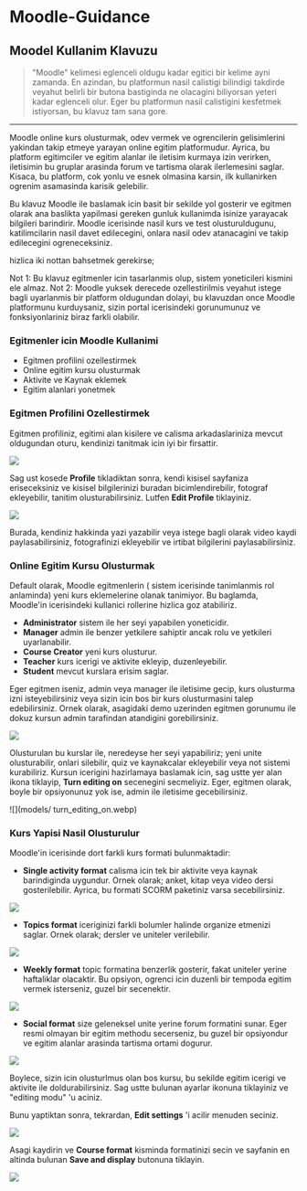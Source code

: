 # Moodle-Guidance

## Moodel Kullanim Klavuzu

> "Moodle" kelimesi eglenceli oldugu kadar egitici bir kelime ayni zamanda. En azindan, bu platformun nasil calistigi bilindigi takdirde veyahut belirli bir butona bastiginda ne olacagini biliyorsan yeteri kadar eglenceli olur. Eger bu platformun nasil calistigini kesfetmek istiyorsan, bu klavuz tam sana gore.

---

Moodle online kurs olusturmak, odev vermek ve ogrencilerin gelisimlerini yakindan takip etmeye yarayan online egitim platformudur. Ayrica, bu platform egitimciler ve egitim alanlar ile iletisim kurmaya izin verirken, iletisimin bu gruplar arasinda forum ve tartisma olarak ilerlemesini saglar. Kisaca, bu platform, cok yonlu ve esnek olmasina karsin, ilk kullanirken ogrenim asamasinda karisik gelebilir.

Bu klavuz Moodle ile baslamak icin basit bir sekilde yol gosterir ve egitmen olarak ana baslikta yapilmasi gereken gunluk kullanimda isinize yarayacak bilgileri barindirir. Moodle icerisinde nasil kurs ve test olusturuldugunu, katilimcilarin nasil davet edilecegini, onlara nasil odev atanacagini ve takip edilecegini ogreneceksiniz.

hizlica iki nottan bahsetmek gerekirse;

Not 1: Bu klavuz egitmenler icin tasarlanmis olup, sistem yoneticileri kismini ele almaz.
Not 2: Moodle yuksek derecede ozellestirilmis veyahut istege bagli uyarlanmis bir platform oldugundan dolayi, bu klavuzdan once Moodle platformunu kurduysaniz, sizin portal icerisindeki gorunumunuz ve fonksiyonlariniz biraz farkli olabilir.

### Egitmenler icin Moodle Kullanimi

* Egitmen profilini ozellestirmek
* Online egitim kursu olusturmak
* Aktivite ve Kaynak eklemek
* Egitim alanlari yonetmek

### Egitmen Profilini Ozellestirmek

Egitmen profiliniz, egitimi alan kisilere ve calisma arkadaslariniza mevcut oldugundan oturu, kendinizi tanitmak icin iyi bir firsattir.

![](models/teacher_profile.webp)

Sag ust kosede **Profile** tikladiktan sonra, kendi kisisel sayfaniza eriseceksiniz ve kisisel bilgilerinizi buradan bicimlendirebilir, fotograf ekleyebilir, tanitim olusturabilirsiniz. Lutfen **Edit Profile** tiklayiniz.

![](models/editing_teacher_profile.webp)

Burada, kendiniz hakkinda yazi yazabilir veya istege bagli olarak video kaydi paylasabilirsiniz, fotografinizi ekleyebilir ve irtibat bilgilerini paylasabilirsiniz.

### Online Egitim Kursu Olusturmak

Default olarak, Moodle egitmenlerin ( sistem icerisinde tanimlanmis rol anlaminda) yeni kurs eklemelerine olanak tanimiyor. Bu baglamda, Moodle'in icerisindeki kullanici rollerine hizlica goz atabiliriz.

- **Administrator** sistem ile her seyi yapabilen yoneticidir.
- **Manager** admin ile benzer yetkilere sahiptir ancak rolu ve yetkileri uyarlanabilir.
- **Course Creator** yeni kurs olusturur.
- **Teacher** kurs icerigi ve aktivite ekleyip, duzenleyebilir.
- **Student** mevcut kurslara erisim saglar.

Eger egitmen iseniz, admin veya manager ile iletisime gecip, kurs olusturma izni isteyebilirsiniz veya sizin icin bos bir kurs olusturmasini talep edebilirsiniz. Ornek olarak, asagidaki demo uzerinden egitmen gorunumu ile dokuz kursun admin tarafindan atandigini gorebilirsiniz.

![](models/course_overview.webp)

Olusturulan bu kurslar ile, neredeyse her seyi yapabiliriz; yeni unite olusturabilir, onlari silebilir, quiz ve kaynakcalar ekleyebilir veya not sistemi kurabiliriz. Kursun icerigini hazirlamaya baslamak icin, sag ustte yer alan ikona tiklayip, **Turn editing on** secenegini secmeliyiz. Eger, egitmen olarak, boyle bir opsiyonunuz yok ise, admin ile iletisime gecebilirsiniz.

![](models/ turn_editing_on.webp)

### Kurs Yapisi Nasil Olusturulur

Moodle'in icerisinde dort farkli kurs formati bulunmaktadir:

- **Single activity format** calisma icin tek bir aktivite veya kaynak barindiginda uygundur. Ornek olarak; anket, kitap veya video dersi gosterilebilir. Ayrica, bu formati SCORM paketiniz varsa secebilirsiniz.

![](models/single_activity_format.webp)

- **Topics format** iceriginizi farkli bolumler halinde organize etmenizi saglar. Ornek olarak; dersler ve uniteler verilebilir.

![](models/topics_format.webp)

- **Weekly format** topic formatina benzerlik gosterir, fakat uniteler yerine haftaliklar olacaktir. Bu opsiyon, ogrenci icin duzenli bir tempoda egitim vermek isterseniz, guzel bir secenektir.

![](models/weekly_format.webp)

- **Social format** size geleneksel unite yerine forum formatini sunar. Eger resmi olmayan bir egitim methodu secerseniz, bu guzel bir opsiyondur ve egitim alanlar arasinda tartisma ortami dogurur.

![](models/social_format.webp)

Boylece, sizin icin olusturlmus olan bos kursu, bu sekilde egitim icerigi ve aktivite ile doldurabilirsiniz. Sag ustte bulunan ayarlar ikonuna tiklayiniz ve "editing modu" 'u aciniz.

Bunu yaptiktan sonra, tekrardan, **Edit settings** 'i acilir menuden seciniz.

![](models/edit_course_settings.webp)

Asagi kaydirin ve **Course format** kisminda formatinizi secin ve sayfanin en altinda bulunan **Save and display** butonuna tiklayin.

![](models/choosing_course_format.webp)
